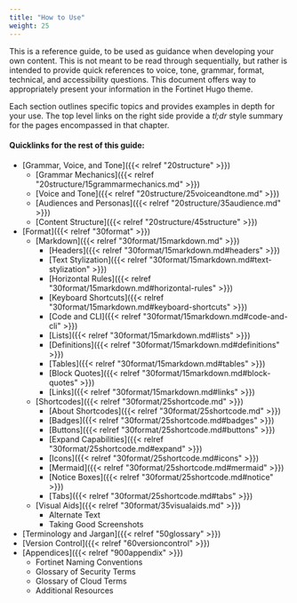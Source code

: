 ```yaml
---
title: "How to Use"
weight: 25
---
```


This is a reference guide, to be used as guidance when developing your own content. This is not meant to be read through sequentially, but rather is intended to provide quick references to voice, tone, grammar, format, technical, and accessibility questions. This document offers way to appropriately present your information in the Fortinet Hugo theme.

Each section outlines specific topics and provides examples in depth for your use. The top level links on the right side provide a _tl;dr_ style summary for the pages encompassed in that chapter.

#### Quicklinks for the rest of this guide:

- [Grammar, Voice, and Tone]({{< relref "20structure" >}})
  - [Grammar Mechanics]({{< relref "20structure/15grammarmechanics.md" >}})
  - [Voice and Tone]({{< relref "20structure/25voiceandtone.md" >}})
  - [Audiences and Personas]({{< relref "20structure/35audience.md" >}})
  - [Content Structure]({{< relref "20structure/45structure" >}})
- [Format]({{< relref "30format" >}})
  - [Markdown]({{< relref "30format/15markdown.md" >}})
    - [Headers]({{< relref "30format/15markdown.md#headers" >}})
    - [Text Stylization]({{< relref "30format/15markdown.md#text-stylization" >}})
    - [Horizontal Rules]({{< relref "30format/15markdown.md#horizontal-rules" >}})
    - [Keyboard Shortcuts]({{< relref "30format/15markdown.md#keyboard-shortcuts" >}})
    - [Code and CLI]({{< relref "30format/15markdown.md#code-and-cli" >}})
    - [Lists]({{< relref "30format/15markdown.md#lists" >}})
    - [Definitions]({{< relref "30format/15markdown.md#definitions" >}})
    - [Tables]({{< relref "30format/15markdown.md#tables" >}})
    - [Block Quotes]({{< relref "30format/15markdown.md#block-quotes" >}})
    - [Links]({{< relref "30format/15markdown.md#links" >}})
  - [Shortcodes]({{< relref "30format/25shortcode.md" >}})
    - [About Shortcodes]({{< relref "30format/25shortcode.md" >}})
    - [Badges]({{< relref "30format/25shortcode.md#badges" >}})
    - [Buttons]({{< relref "30format/25shortcode.md#buttons" >}})
    - [Expand Capabilities]({{< relref "30format/25shortcode.md#expand" >}})
    - [Icons]({{< relref "30format/25shortcode.md#icons" >}})
    - [Mermaid]({{< relref "30format/25shortcode.md#mermaid" >}})
    - [Notice Boxes]({{< relref "30format/25shortcode.md#notice" >}})
    - [Tabs]({{< relref "30format/25shortcode.md#tabs" >}})
  - [Visual Aids]({{< relref "30format/35visualaids.md" >}})
    - Alternate Text
    - Taking Good Screenshots
- [Terminology and Jargan]({{< relref "50glossary" >}})
- [Version Control]({{< relref "60versioncontrol" >}})
- [Appendices]({{< relref "900appendix" >}})
  - Fortinet Naming Conventions
  - Glossary of Security Terms
  - Glossary of Cloud Terms
  - Additional Resources
  